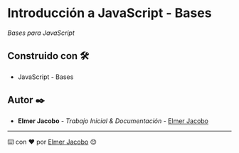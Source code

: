 # Introducción a JavaScript - Bases

_Bases para JavaScript_

## Construido con 🛠️

* JavaScript - Bases

## Autor ✒️

* **Elmer Jacobo** - *Trabajo Inicial & Documentación* - [Elmer Jacobo](https://www.facebook.com/elmer.jacobo.5832)


---
⌨️ con ❤️ por [Elmer Jacobo](https://github.com/elmerjacobo97) 😊
